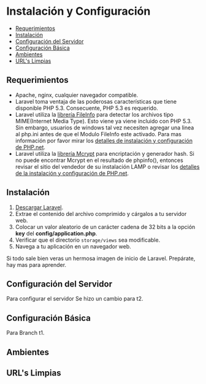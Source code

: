 # Instalación y Configuración

+ [Requerimientos](#reque)
+ [Instalación](#instala)
+ [Configuración del Servidor](#servidor)
+ [Configuración Básica](#basica)
+ [Ambientes](#ambientes)
+ [URL's Limpias](#url)

<h2 id = 'reque'>Requerimientos</h2>

+ Apache, nginx, cualquier navegador compatible.
+ Laravel toma ventaja de las poderosas características que tiene disponible PHP 5.3. Consecuente, PHP 5.3 es requerido.
+ Laravel utiliza la [librería FileInfo](http://www.php.net/manual/en/intro.fileinfo.php) para detectar los archivos tipo MIME(Internet Media Type). Esto viene ya viene incluido con PHP 5.3. Sin embargo, usuarios de windows tal vez necesiten agregar una linea al php.ini antes de que el Modulo FileInfo este activado. Para mas información por favor mirar los [detalles de instalación y configuración de PHP.net](http://php.net/manual/en/fileinfo.installation.php).
+ Laravel utiliza la [librería Mcrypt](http://php.net/manual/en/book.mcrypt.php) para encriptación y generador hash. Si no puede encontrar Mcrypt en el resultado de phpinfo(), entonces revisar el sitio del vendedor de su instalación LAMP o revisar los [detalles de la instalación y configuración de PHP.net](http://php.net/manual/en/book.mcrypt.php).

<h2 id = 'instala'>Instalación</h2>

1. [Descargar Laravel](http://laravel.com/download).
2. Extrae el contenido del archivo comprimido y cárgalos a tu servidor web.
3. Colocar un valor aleatorio de un carácter cadena de 32 bits a la opción **key** del **config/application.php**.
4. Verificar que el directorio `storage/views` sea modificable.
5. Navega a tu aplicación en un navegador web.

Si todo sale bien veras un hermosa imagen de inicio de Laravel. Prepárate, hay mas para aprender.

<h2 id = 'servidor'>Configuración del Servidor</h2>
Para configurar el servidor
Se hizo un cambio para t2.

<h2 id = 'basica'>Configuración Básica</h2>
Para Branch t1.
<h2 id = 'ambientes'>Ambientes</h2>

<h2 id = 'url'>URL's Limpias</h2>